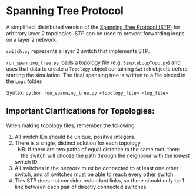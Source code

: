 # Spanning Tree Protocol

A simplified, distributed version of the <a href="https://en.wikipedia.org/wiki/Spanning_Tree_Protocol">Spanning Tree Protocol (STP)</a>  for arbitrary layer 2 topologies. STP can be used to prevent forwarding loops on a layer 2 network.

`switch.py` represents a layer 2 switch that implements STP.

`run_spanning_tree.py` loads a topology file (e.g. `SimpleLoopTopo.py`) and uses that data to create a `Topology` object containing `Switch` objects before starting the simulation. The final spanning tree is written to a file placed in the `Logs` folder.

Syntax: `python run_spanning_tree.py <topology_file> <log_file>`

## Important Clarifications for Topologies:

When making topology files, remember the following:
1. All switch IDs should be unique, positive integers.
2. There is a single, distinct solution for each topology. <br />&nbsp;&nbsp;NB: If there are two paths of equal distance to the same root, then: <br />&nbsp;&nbsp;&nbsp;&nbsp;the switch will choose the path through the neighbour with the <i>lowest</i> switch ID.
3. All switches in the network must be connected to at least one other switch, and all switches must be able to reach every other switch.
4. This STP does not consider redundant links, so there should only be 1 link between each pair of directly connected switches.
